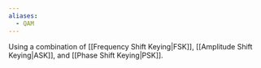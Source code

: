 ```yaml
---
aliases:
  - QAM
---
```


Using a combination of [[Frequency Shift Keying|FSK]], [[Amplitude Shift Keying|ASK]], and [[Phase Shift Keying|PSK]].